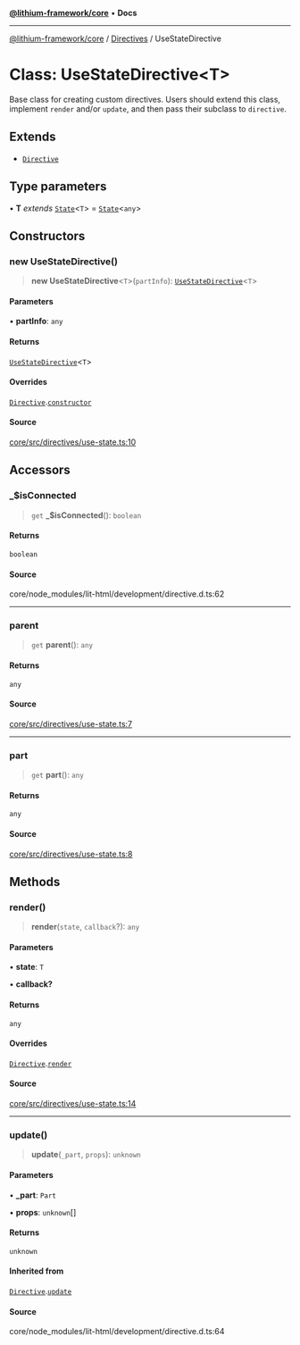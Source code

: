 [**@lithium-framework/core**](../../../README.md) • **Docs**

***

[@lithium-framework/core](../../../README.md) / [Directives](../README.md) / UseStateDirective

# Class: UseStateDirective\<T\>

Base class for creating custom directives. Users should extend this class,
implement `render` and/or `update`, and then pass their subclass to
`directive`.

## Extends

- [`Directive`](Directive.md)

## Type parameters

• **T** *extends* [`State`](../../../classes/State.md)\<`T`\> = [`State`](../../../classes/State.md)\<`any`\>

## Constructors

### new UseStateDirective()

> **new UseStateDirective**\<`T`\>(`partInfo`): [`UseStateDirective`](UseStateDirective.md)\<`T`\>

#### Parameters

• **partInfo**: `any`

#### Returns

[`UseStateDirective`](UseStateDirective.md)\<`T`\>

#### Overrides

[`Directive`](Directive.md).[`constructor`](Directive.md#constructors)

#### Source

[core/src/directives/use-state.ts:10](https://github.com/lithium-framework/core/blob/898b97575247d7f7aba321103f29e7e30cdcbc67/src/directives/use-state.ts#L10)

## Accessors

### \_$isConnected

> `get` **\_$isConnected**(): `boolean`

#### Returns

`boolean`

#### Source

core/node\_modules/lit-html/development/directive.d.ts:62

***

### parent

> `get` **parent**(): `any`

#### Returns

`any`

#### Source

[core/src/directives/use-state.ts:7](https://github.com/lithium-framework/core/blob/898b97575247d7f7aba321103f29e7e30cdcbc67/src/directives/use-state.ts#L7)

***

### part

> `get` **part**(): `any`

#### Returns

`any`

#### Source

[core/src/directives/use-state.ts:8](https://github.com/lithium-framework/core/blob/898b97575247d7f7aba321103f29e7e30cdcbc67/src/directives/use-state.ts#L8)

## Methods

### render()

> **render**(`state`, `callback`?): `any`

#### Parameters

• **state**: `T`

• **callback?**

#### Returns

`any`

#### Overrides

[`Directive`](Directive.md).[`render`](Directive.md#render)

#### Source

[core/src/directives/use-state.ts:14](https://github.com/lithium-framework/core/blob/898b97575247d7f7aba321103f29e7e30cdcbc67/src/directives/use-state.ts#L14)

***

### update()

> **update**(`_part`, `props`): `unknown`

#### Parameters

• **\_part**: `Part`

• **props**: `unknown`[]

#### Returns

`unknown`

#### Inherited from

[`Directive`](Directive.md).[`update`](Directive.md#update)

#### Source

core/node\_modules/lit-html/development/directive.d.ts:64
